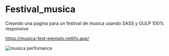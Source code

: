 # Festival_musica
 Creando una pagina para un festival de musica usando SASS y GULP 100% responsive
 
 https://musica-fest-ejemplo.netlify.app/
 
![musica perfomance](https://user-images.githubusercontent.com/60783944/162739397-01fa30e4-73ed-4bdd-bd18-d783d691edc8.png)
